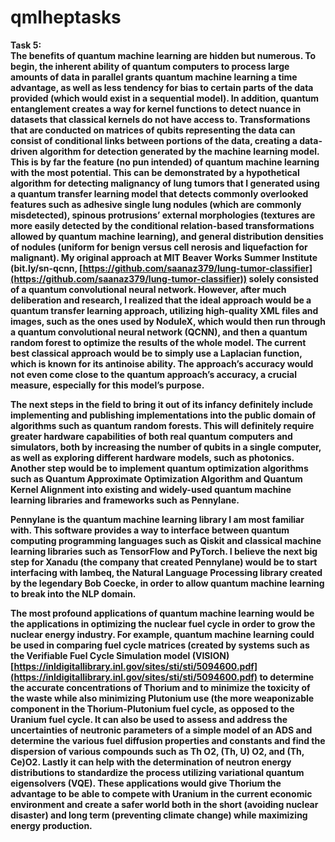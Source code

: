 # qmlheptasks
<b> Task 5: <b> <br>
The benefits of quantum machine learning are hidden but numerous. To begin, the inherent ability of quantum computers to process large amounts of data in parallel grants quantum machine learning a time advantage, as well as less tendency for bias to certain parts of the data provided (which would exist in a sequential model). In addition, quantum entanglement creates a way for kernel functions to detect nuance in datasets that classical kernels do not have access to. Transformations that are conducted on matrices of qubits representing the data can consist of conditional links between portions of the data, creating a data-driven algorithm for detection generated by the machine learning model. This is by far the feature (no pun intended) of quantum machine learning with the most potential. This can be demonstrated by a hypothetical algorithm for detecting malignancy of lung tumors that I generated using a quantum transfer learning model that detects commonly overlooked features such as adhesive single lung nodules (which are commonly misdetected), spinous protrusions’ external morphologies (textures are more easily detected by the conditional relation-based transformations allowed by quantum machine learning), and general distribution densities of nodules (uniform for benign versus cell nerosis and liquefaction for malignant). My original approach at MIT Beaver Works Summer Institute (bit.ly/sn-qcnn, [https://github.com/saanaz379/lung-tumor-classifier](https://github.com/saanaz379/lung-tumor-classifier)) solely consisted of a quantum convolutional neural network. However, after much deliberation and research, I realized that the ideal approach would be a quantum transfer learning approach, utilizing high-quality XML files and images, such as the ones used by NoduleX, which would then run through a quantum convolutional neural network (QCNN), and then a quantum random forest to optimize the results of the whole model. The current best classical approach would be to simply use a Laplacian function, which is known for its antinoise ability. The approach’s accuracy would not even come close to the quantum approach’s accuracy, a crucial measure, especially for this model’s purpose.

The next steps in the field to bring it out of its infancy definitely include implementing and publishing implementations into the public domain of algorithms such as quantum random forests. This will definitely require greater hardware capabilities of both real quantum computers and simulators, both by increasing the number of qubits in a single computer, as well as exploring different hardware models, such as photonics. Another step would be to implement quantum optimization algorithms such as Quantum Approximate Optimization Algorithm and Quantum Kernel Alignment into existing and widely-used quantum machine learning libraries and frameworks such as Pennylane.

Pennylane is the quantum machine learning library I am most familiar with. This software provides a way to interface between quantum computing programming languages such as Qiskit and classical machine learning libraries such as TensorFlow and PyTorch. I believe the next big step for Xanadu (the company that created Pennylane) would be to start interfacing with lambeq, the Natural Language Processing library created by the legendary Bob Coecke, in order to allow quantum machine learning to break into the NLP domain.

The most profound applications of quantum machine learning would be the applications in optimizing the nuclear fuel cycle in order to grow the nuclear energy industry. For example, quantum machine learning could be used in comparing fuel cycle matrices (created by systems such as the Verifiable Fuel Cycle Simulation model (VISION) [https://inldigitallibrary.inl.gov/sites/sti/sti/5094600.pdf](https://inldigitallibrary.inl.gov/sites/sti/sti/5094600.pdf) to determine the accurate concentrations of Thorium and to minimize the toxicity of the waste while also minimizing Plutonium use (the more weaponizable component in the Thorium-Plutonium fuel cycle, as opposed to the Uranium fuel cycle. It can also be used to assess and address the uncertainties of neutronic parameters of a simple model of an ADS and determine the various fuel diffusion properties and constants  and find the dispersion of various compounds such as Th O2, (Th, U) O2, and (Th, Ce)O2. Lastly it can help with the determination of neutron energy distributions to standardize the process utilizing variational quantum eigensolvers (VQE). These applications would give Thorium the advantage to be able to compete with Uranium in the current economic environment and create a safer world both in the short (avoiding nuclear disaster) and long term (preventing climate change) while maximizing energy production.
